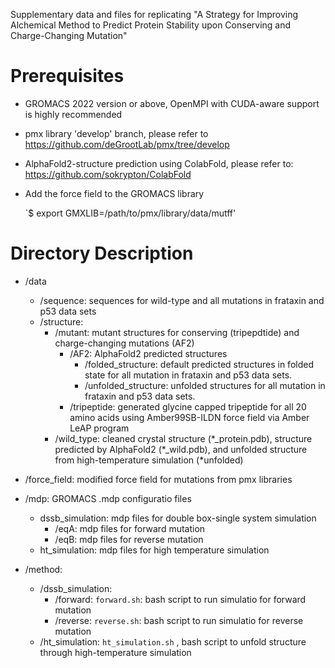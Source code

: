 Supplementary data and files for replicating "A Strategy for Improving Alchemical Method to Predict Protein Stability upon Conserving and Charge-Changing Mutation"

# Prerequisites

- GROMACS 2022 version or above, OpenMPI with CUDA-aware support is highly recommended
- pmx library 'develop' branch, please refer to https://github.com/deGrootLab/pmx/tree/develop
- AlphaFold2-structure prediction using ColabFold, please refer to: https://github.com/sokrypton/ColabFold
- Add the force field to the GROMACS library

    `$ export GMXLIB=/path/to/pmx/library/data/mutff'

# Directory Description

- /data
    -   /sequence: sequences for wild-type and all mutations in frataxin and p53 data sets
    -   /structure:
        - /mutant: mutant structures for conserving (tripepdtide) and charge-changing mutations (AF2)
            - /AF2: AlphaFold2 predicted structures
                - /folded_structure: default predicted structures in folded state for all mutation in frataxin and p53 data sets.
                - /unfolded_structure: unfolded structures for all mutation in frataxin and p53 data sets.
            - /tripeptide: generated glycine capped tripeptide for all 20 amino acids using Amber99SB-ILDN force field via Amber LeAP program
        - /wild_type: cleaned crystal structure (\*_protein.pdb), structure predicted by AlphaFold2 (\*_wild.pdb), and unfolded structure from high-temperature simulation (\*unfolded)

- /force_field: modified force field for mutations from pmx libraries
- /mdp: GROMACS .mdp configuratio files
    -  dssb_simulation: mdp files for double box-single system simulation
        - /eqA: mdp files for forward mutation
        - /eqB: mdp files for reverse mutation
    -  ht_simulation: mdp files for high temperature simulation
- /method:
    -   /dssb_simulation: 
        - /forward: `forward.sh`: bash script to run simulatio for forward mutation
        - /reverse: `reverse.sh`: bash script to run simulatio for reverse mutation      
    -   /ht_simulation: `ht_simulation.sh` , bash script to unfold structure through high-temperature simulation

